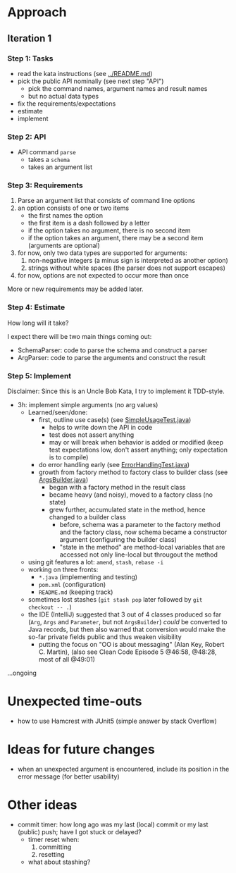 # Approach

## Iteration 1

### Step 1: Tasks

- read the kata instructions (see [../README.md](../README.md))
- pick the public API nominally (see next step "API")
  - pick the command names, argument names and result names
  - but no actual data types
- fix the requirements/expectations
- estimate
- implement

### Step 2: API

- API command `parse`
  - takes a `schema`
  - takes an argument list

### Step 3: Requirements

1. Parse an argument list that consists of command line options
  1. an option consists of one or two items
     - the first names the option
     - the first item is a dash followed by a letter
     - if the option takes no argument, there is no second item
     - if the option takes an argument, there may be a second item (arguments are optional)
  2. for now, only two data types are supported for arguments:
     1. non-negative integers (a minus sign is interpreted as another option)
     2. strings without white spaces (the parser does not support escapes)
  3. for now, options are not expected to occur more than once

More or new requirements may be added later.

### Step 4: Estimate

How long will it take?

I expect there will be two main things coming out:

- SchemaParser: code to parse the schema and construct a parser
- ArgParser: code to parse the arguments and construct the result

### Step 5: Implement

Disclaimer: Since this is an Uncle Bob Kata, I try to implement it
TDD-style.

- 3h: implement simple arguments (no arg values)
  - Learned/seen/done:
    - first, outline use case(s)
      (see [SimpleUsageTest.java](src/test/java/ch/patchcode/kata/args/it1/SimpleUsageTest.java))
      - helps to write down the API in code
      - test does not assert anything
      - may or will break when behavior is added or modified
        (keep test expectations low, don't assert anything; only expectation is to compile)
    - do error handling early
      (see [ErrorHandlingTest.java](src/test/java/ch/patchcode/kata/args/it1/ErrorHandlingTest.java))
    - growth from factory method to factory class to builder class
      (see [ArgsBuilder.java](src/main/java/ch/patchcode/kata/args/it1/ArgsBuilder.java))
      - began with a factory method in the result class
      - became heavy (and noisy), moved to a factory class (no state)
      - grew further, accumulated state in the method, hence changed
        to a builder class
        - before, schema was a parameter to the factory method and the
          factory class, now schema became a constructor argument
          (configuring the builder class)
        - "state in the method" are method-local variables that are accessed
          not only line-local but througout the method 
  - using git features a lot: `amend`, `stash`, `rebase -i`
  - working on three fronts:
    - `*.java` (implementing and testing)
    - `pom.xml` (configuration)
    - `README.md` (keeping track)
  - sometimes lost stashes (`git stash pop` later followed by `git checkout -- .`)
  - the IDE (IntelliJ) suggested that 3 out of 4 classes produced so far
    (`Arg`, `Args` and `Parameter`, but not `ArgsBuilder`) _could_ be converted
    to Java records, but then also warned that conversion would make the so-far
    private fields public and thus weaken visibility
    - putting the focus on "OO is about messaging" (Alan Key, Robert C. Martin),
      (also see Clean Code Episode 5 @46:58, @48:28, most of all @49:01)

...ongoing

# Unexpected time-outs

- how to use Hamcrest with JUnit5 (simple answer by stack Overflow)

# Ideas for future changes

- when an unexpected argument is encountered, include its
  position in the error message (for better usability)

# Other ideas

- commit timer: how long ago was my last (local) commit or
  my last (public) push; have I got stuck or delayed?
  - timer reset when:
    1. committing
    2. resetting
  - what about stashing?
